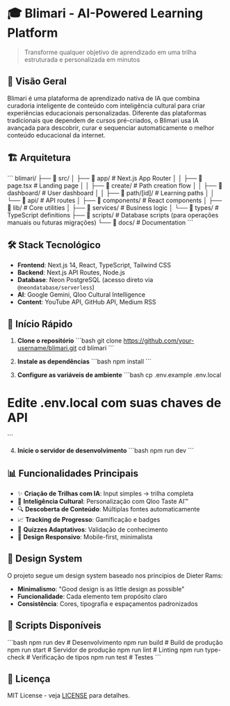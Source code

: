 # 🎓 Blimari - AI-Powered Learning Platform

> Transforme qualquer objetivo de aprendizado em uma trilha estruturada e personalizada em minutos

## 🚀 Visão Geral

Blimari é uma plataforma de aprendizado nativa de IA que combina curadoria inteligente de conteúdo com inteligência cultural para criar experiências educacionais personalizadas. Diferente das plataformas tradicionais que dependem de cursos pré-criados, o Blimari usa IA avançada para descobrir, curar e sequenciar automaticamente o melhor conteúdo educacional da internet.

## 🏗️ Arquitetura

\`\`\`
blimari/
├── 📂 src/
│   ├── 📂 app/                 # Next.js App Router
│   │   ├── 📄 page.tsx         # Landing page
│   │   ├── 📂 create/          # Path creation flow
│   │   ├── 📂 dashboard/       # User dashboard
│   │   ├── 📂 path/[id]/       # Learning paths
│   │   └── 📂 api/             # API routes
│   ├── 📂 components/          # React components
│   ├── 📂 lib/                 # Core utilities
│   ├── 📂 services/            # Business logic
│   └── 📂 types/               # TypeScript definitions
├── 📂 scripts/                 # Database scripts (para operações manuais ou futuras migrações)
└── 📂 docs/                    # Documentation
\`\`\`

## 🛠️ Stack Tecnológico

- **Frontend**: Next.js 14, React, TypeScript, Tailwind CSS
- **Backend**: Next.js API Routes, Node.js
- **Database**: Neon PostgreSQL (acesso direto via `@neondatabase/serverless`)
- **AI**: Google Gemini, Qloo Cultural Intelligence
- **Content**: YouTube API, GitHub API, Medium RSS

## 🚀 Início Rápido

1.  **Clone o repositório**
  \`\`\`bash
  git clone https://github.com/your-username/blimari.git
  cd blimari
  \`\`\`

2.  **Instale as dependências**
  \`\`\`bash
  npm install
  \`\`\`

3.  **Configure as variáveis de ambiente**
  \`\`\`bash
  cp .env.example .env.local
  # Edite .env.local com suas chaves de API
  \`\`\`

4.  **Inicie o servidor de desenvolvimento**
  \`\`\`bash
  npm run dev
  \`\`\`

## 📊 Funcionalidades Principais

-   ✨ **Criação de Trilhas com IA**: Input simples → trilha completa
-   🧠 **Inteligência Cultural**: Personalização com Qloo Taste AI™
-   🔍 **Descoberta de Conteúdo**: Múltiplas fontes automaticamente
-   📈 **Tracking de Progresso**: Gamificação e badges
-   🎯 **Quizzes Adaptativos**: Validação de conhecimento
-   📱 **Design Responsivo**: Mobile-first, minimalista

## 🎨 Design System

O projeto segue um design system baseado nos princípios de Dieter Rams:
-   **Minimalismo**: "Good design is as little design as possible"
-   **Funcionalidade**: Cada elemento tem propósito claro
-   **Consistência**: Cores, tipografia e espaçamentos padronizados

## 🔧 Scripts Disponíveis

\`\`\`bash
npm run dev          # Desenvolvimento
npm run build        # Build de produção
npm run start        # Servidor de produção
npm run lint         # Linting
npm run type-check   # Verificação de tipos
npm run test         # Testes
\`\`\`

## 📝 Licença

MIT License - veja [LICENSE](LICENSE) para detalhes.
